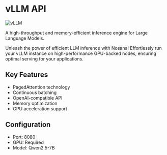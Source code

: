 # vLLM API

![vLLM](https://avatars.githubusercontent.com/u/136984999?v=4)

A high-throughput and memory-efficient inference engine for Large Language Models.

Unleash the power of efficient LLM inference with Nosana! Effortlessly run your vLLM instance on high-performance GPU-backed nodes, ensuring optimal serving for your applications.

## Key Features
- PagedAttention technology
- Continuous batching
- OpenAI-compatible API
- Memory optimization
- GPU acceleration support

## Configuration
- Port: 8080
- GPU: Required
- Model: Qwen2.5-7B